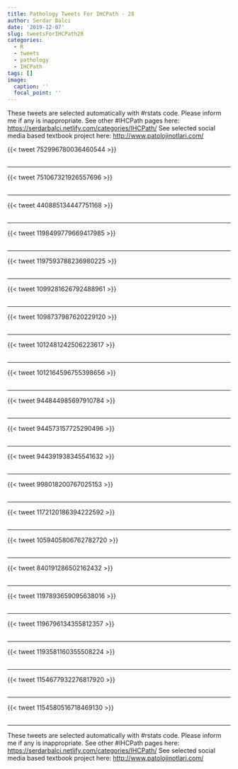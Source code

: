```yaml
---
title: Pathology Tweets For IHCPath - 28
author: Serdar Balci
date: '2019-12-07'
slug: tweetsForIHCPath28
categories:
  - R
  - tweets
  - pathology
  - IHCPath
tags: []
image:
  caption: ''
  focal_point: ''
---
```



These tweets are selected automatically with #rstats code. Please inform me if any is inappropriate.
See other #IHCPath pages here: https://serdarbalci.netlify.com/categories/IHCPath/ 
See selected social media based textbook project here: http://www.patolojinotlari.com/

{{< tweet 752996780036460544 >}}
<br>
<br>
<hr>
{{< tweet 751067321926557696 >}}
<br>
<br>
<hr>
{{< tweet 440885134447751168 >}}
<br>
<br>
<hr>
{{< tweet 1198499779669417985 >}}
<br>
<br>
<hr>
{{< tweet 1197593788236980225 >}}
<br>
<br>
<hr>
{{< tweet 1099281626792488961 >}}
<br>
<br>
<hr>
{{< tweet 1098737987620229120 >}}
<br>
<br>
<hr>
{{< tweet 1012481242506223617 >}}
<br>
<br>
<hr>
{{< tweet 1012164596755398656 >}}
<br>
<br>
<hr>
{{< tweet 944844985697910784 >}}
<br>
<br>
<hr>
{{< tweet 944573157725290496 >}}
<br>
<br>
<hr>
{{< tweet 944391938345541632 >}}
<br>
<br>
<hr>
{{< tweet 998018200767025153 >}}
<br>
<br>
<hr>
{{< tweet 1172120186394222592 >}}
<br>
<br>
<hr>
{{< tweet 1059405806762782720 >}}
<br>
<br>
<hr>
{{< tweet 840191286502162432 >}}
<br>
<br>
<hr>
{{< tweet 1197893659095638016 >}}
<br>
<br>
<hr>
{{< tweet 1196796134355812357 >}}
<br>
<br>
<hr>
{{< tweet 1193581160355508224 >}}
<br>
<br>
<hr>
{{< tweet 1154677932276817920 >}}
<br>
<br>
<hr>
{{< tweet 1154580516718469130 >}}
<br>
<br>
<hr>


These tweets are selected automatically with #rstats code. Please inform me if any is inappropriate.
See other #IHCPath pages here: https://serdarbalci.netlify.com/categories/IHCPath/ 
See selected social media based textbook project here: http://www.patolojinotlari.com/
